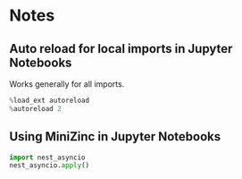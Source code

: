 # Notes

## Auto reload for local imports in Jupyter Notebooks
Works generally for all imports.
```python
%load_ext autoreload
%autoreload 2
```

## Using MiniZinc in Jupyter Notebooks
```python
import nest_asyncio
nest_asyncio.apply()
```